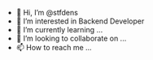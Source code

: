 - 👋 Hi, I’m @stfdens
- 👀 I’m interested in Backend Developer
- 🌱 I’m currently learning ...
- 💞️ I’m looking to collaborate on ...
- 📫 How to reach me ...

<!---
stfdens/stfdens is a ✨ special ✨ repository because its `README.md` (this file) appears on your GitHub profile.
You can click the Preview link to take a look at your changes.
--->
